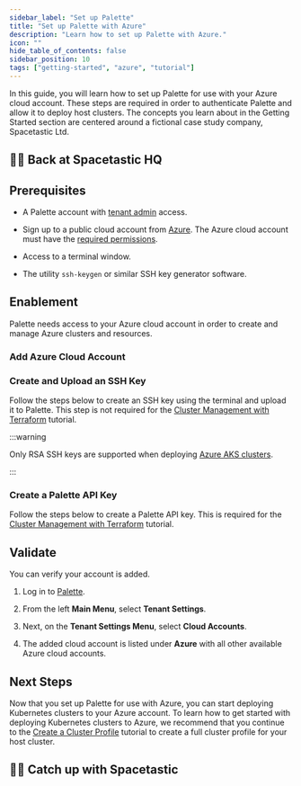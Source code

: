 ```yaml
---
sidebar_label: "Set up Palette"
title: "Set up Palette with Azure"
description: "Learn how to set up Palette with Azure."
icon: ""
hide_table_of_contents: false
sidebar_position: 10
tags: ["getting-started", "azure", "tutorial"]
---
```


In this guide, you will learn how to set up Palette for use with your Azure cloud account. These steps are required in
order to authenticate Palette and allow it to deploy host clusters. The concepts you learn about in the Getting Started
section are centered around a fictional case study company, Spacetastic Ltd.

## 🧑‍🚀 Back at Spacetastic HQ

<PartialsComponent category="getting-started" name="spacetastic-setup-intro" />

## Prerequisites

- A Palette account with [tenant admin](../../../../tenant-settings/tenant-settings.md) access.

- Sign up to a public cloud account from
  [Azure](https://learn.microsoft.com/en-us/training/modules/create-an-azure-account). The Azure cloud account must have
  the [required permissions](../../../../clusters/public-cloud/azure/required-permissions.md).

- Access to a terminal window.

- The utility `ssh-keygen` or similar SSH key generator software.

## Enablement

Palette needs access to your Azure cloud account in order to create and manage Azure clusters and resources.

### Add Azure Cloud Account

<PartialsComponent category="palette-setup" name="azure-cloud-account" />

### Create and Upload an SSH Key

Follow the steps below to create an SSH key using the terminal and upload it to Palette. This step is not required for
the [Cluster Management with Terraform](./deploy-manage-k8s-cluster-tf.md) tutorial.

:::warning

Only RSA SSH keys are supported when deploying [Azure AKS clusters](../../../../clusters/public-cloud/azure/aks.md).

:::

<PartialsComponent category="palette-setup" name="generate-ssh-key" />

### Create a Palette API Key

Follow the steps below to create a Palette API key. This is required for the
[Cluster Management with Terraform](./deploy-manage-k8s-cluster-tf.md) tutorial.

<PartialsComponent category="palette-setup" name="create-tenant-api-key" />

## Validate

You can verify your account is added.

1. Log in to [Palette](https://console.spectrocloud.com).

2. From the left **Main Menu**, select **Tenant Settings**.

3. Next, on the **Tenant Settings Menu**, select **Cloud Accounts**.

4. The added cloud account is listed under **Azure** with all other available Azure cloud accounts.

## Next Steps

Now that you set up Palette for use with Azure, you can start deploying Kubernetes clusters to your Azure account. To
learn how to get started with deploying Kubernetes clusters to Azure, we recommend that you continue to the
[Create a Cluster Profile](./create-cluster-profile.md) tutorial to create a full cluster profile for your host cluster.

## 🧑‍🚀 Catch up with Spacetastic

<PartialsComponent category="getting-started" name="spacetastic-setup-end" />
